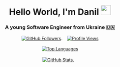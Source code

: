 <h1 align="center">Hello World, I'm Danil 
<img src="https://github.com/blackcater/blackcater/raw/main/images/Hi.gif" height="32"/></h1>
<h3 align="center">A young Software Engineer from Ukraine 🇺🇦</h3>
<div align="center">
  <a href="https://github.com/kfocusing">
    <img align="center" src="https://img.shields.io/github/followers/kfocusing" alt="GitHub Followers" />
  </a>&nbsp;&nbsp;&nbsp;
  <a href="https://github.com/kfocusing/github-readme-stats">
    <img align="center" src="https://komarev.com/ghpvc/?username=kfocusing" alt="Profile Views" />
  </a>
  <br/><br/>
  <a href="https://github.com/kfocusing/github-readme-stats">
    <img align="center" src="https://github-readme-stats.vercel.app/api/top-langs/?username=kfocusing&layout=compact&theme=dark&show_icons=true" alt="Top Languages" />
  </a>
  <br/><br/>
  <a href="https://github.com/kfocusing/github-readme-stats">
    <img align="center" src="https://github-readme-stats.vercel.app/api?username=kfocusing&theme=dark&show_icons=true&icon_color=FFFFFF" alt="GitHub Stats" />
  </a>&nbsp;&nbsp;&nbsp;
  
</div>
